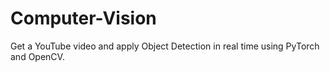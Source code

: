 # Computer-Vision
 Get a YouTube video and apply Object Detection in real time using PyTorch and OpenCV.
